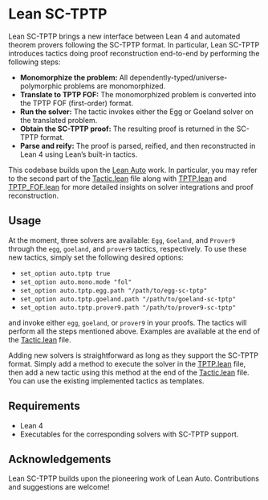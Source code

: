 # Lean SC-TPTP

Lean SC-TPTP brings a new interface between Lean 4 and automated theorem provers following the SC-TPTP format. In particular, Lean SC-TPTP introduces tactics doing proof reconstruction end-to-end by performing the following steps:

- **Monomorphize the problem:** All dependently-typed/universe-polymorphic problems are monomorphized.
- **Translate to TPTP FOF:** The monomorphized problem is converted into the TPTP FOF (first-order) format.
- **Run the solver:** The tactic invokes either the Egg or Goeland solver on the translated problem.
- **Obtain the SC-TPTP proof:** The resulting proof is returned in the SC-TPTP format.
- **Parse and reify:** The proof is parsed, reified, and then reconstructed in Lean 4 using Lean’s built-in tactics.

This codebase builds upon the [Lean Auto](https://github.com/leanprover/lean-auto) work. In particular, you may refer to the second part of the [Tactic.lean](Auto/Tactic.lean) file along with [TPTP.lean](Auto/Parser/TPTP.lean) and [TPTP_FOF.lean](Auto/IR/TPTP_FOF.lean) for more detailed insights on solver integrations and proof reconstruction.

## Usage

At the moment, three solvers are available: `Egg`, `Goeland`, and `Prover9` through the `egg`, `goeland`, and `prover9` tactics, respectively. To use these new tactics, simply set the following desired options:

- `set_option auto.tptp true`
- `set_option auto.mono.mode "fol"`
- `set_option auto.tptp.egg.path "/path/to/egg-sc-tptp"`
- `set_option auto.tptp.goeland.path "/path/to/goeland-sc-tptp"`
- `set_option auto.tptp.prover9.path "/path/to/prover9-sc-tptp"`

and invoke either `egg`, `goeland`, or `prover9` in your proofs. The tactics will perform all the steps mentioned above. Examples are available at the end of the [Tactic.lean](Auto/Tactic.lean) file.

Adding new solvers is straightforward as long as they support the SC-TPTP format. Simply add a method to execute the solver in the [TPTP.lean](Auto/Solver/TPTP.lean) file, then add a new tactic using this method at the end of the [Tactic.lean](Auto/Tactic.lean) file.  You can use the existing implemented tactics as templates.

## Requirements

- Lean 4
- Executables for the corresponding solvers with SC-TPTP support.

## Acknowledgements

Lean SC-TPTP builds upon the pioneering work of Lean Auto. Contributions and suggestions are welcome!
